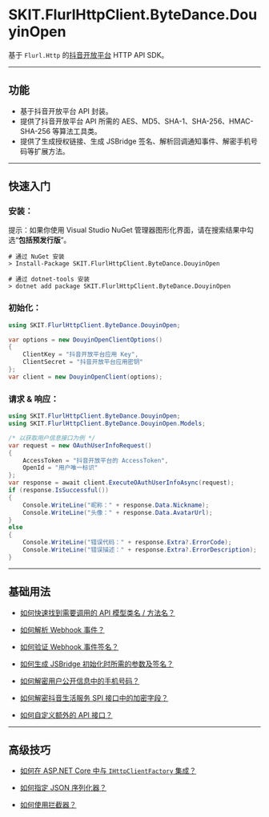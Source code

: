 ﻿# SKIT.FlurlHttpClient.ByteDance.DouyinOpen

基于 `Flurl.Http` 的[抖音开放平台](https://open.douyin.com/platform) HTTP API SDK。

---

## 功能

-   基于抖音开放平台 API 封装。
-   提供了抖音开放平台 API 所需的 AES、MD5、SHA-1、SHA-256、HMAC-SHA-256 等算法工具类。
-   提供了生成授权链接、生成 JSBridge 签名、解析回调通知事件、解密手机号码等扩展方法。

---

## 快速入门

### 安装：

提示：如果你使用 Visual Studio NuGet 管理器图形化界面，请在搜索结果中勾选“**包括预发行版**”。

```shell
# 通过 NuGet 安装
> Install-Package SKIT.FlurlHttpClient.ByteDance.DouyinOpen

# 通过 dotnet-tools 安装
> dotnet add package SKIT.FlurlHttpClient.ByteDance.DouyinOpen
```

### 初始化：

```csharp
using SKIT.FlurlHttpClient.ByteDance.DouyinOpen;

var options = new DouyinOpenClientOptions()
{
    ClientKey = "抖音开放平台应用 Key",
    ClientSecret = "抖音开放平台应用密钥"
};
var client = new DouyinOpenClient(options);
```

### 请求 & 响应：

```csharp
using SKIT.FlurlHttpClient.ByteDance.DouyinOpen;
using SKIT.FlurlHttpClient.ByteDance.DouyinOpen.Models;

/* 以获取用户信息接口为例 */
var request = new OAuthUserInfoRequest()
{
    AccessToken = "抖音开放平台的 AccessToken",
    OpenId = "用户唯一标识"
};
var response = await client.ExecuteOAuthUserInfoAsync(request);
if (response.IsSuccessful())
{
    Console.WriteLine("昵称：" + response.Data.Nickname);
    Console.WriteLine("头像：" + response.Data.AvatarUrl);
}
else
{
    Console.WriteLine("错误代码：" + response.Extra?.ErrorCode);
    Console.WriteLine("错误描述：" + response.Extra?.ErrorDescription);
}
```

---

## 基础用法

-   [如何快速找到需要调用的 API 模型类名 / 方法名？](./Basic_ModelDefinition.md)

-   [如何解析 Webhook 事件？](./Basic_EventDeserialization.md)

-   [如何验证 Webhook 事件签名？](./Basic_EventSignatureVerification.md)

-   [如何生成 JSBridge 初始化时所需的参数及签名？](./Basic_Parameters.md)

-   [如何解密用户公开信息中的手机号码？](./Basic_MobileNumberDecryption.md)

-   [如何解密抖音生活服务 SPI 接口中的加密字段？](./Basic_GoodLifeSPIDecryption.md)

-   [如何自定义额外的 API 接口？](./Basic_Extensions.md)

---

## 高级技巧

-   [如何在 ASP.NET Core 中与 `IHttpClientFactory` 集成？](./Advanced_IHttpClientFactory.md)

-   [如何指定 JSON 序列化器？](./Advanced_JsonSerializer.md)

-   [如何使用拦截器？](./Advanced_Interceptor.md)
